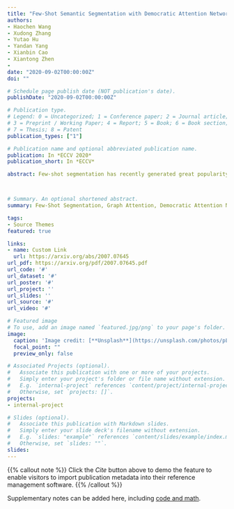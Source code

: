 ```yaml
---
title: "Few-Shot Semantic Segmentation with Democratic Attention Networks"
authors:
- Haochen Wang
- Xudong Zhang
- Yutao Hu
- Yandan Yang
- Xianbin Cao
- Xiantong Zhen
- 
date: "2020-09-02T00:00:00Z"
doi: ""

# Schedule page publish date (NOT publication's date).
publishDate: "2020-09-02T00:00:00Z"

# Publication type.
# Legend: 0 = Uncategorized; 1 = Conference paper; 2 = Journal article;
# 3 = Preprint / Working Paper; 4 = Report; 5 = Book; 6 = Book section;
# 7 = Thesis; 8 = Patent
publication_types: ["1"]

# Publication name and optional abbreviated publication name.
publication: In *ECCV 2020*
publication_short: In *ECCV*

abstract: Few-shot segmentation has recently generated great popularity, addressing the challenging yet important problem of segmenting objects from unseen categories with scarce annotated support images. The crux of few-shot segmentation is to extract object information from the support image and then propagate it to guide the segmentation of query images. In this paper, we propose the Democratic Attention Network (DAN) for few-shot semantic segmentation. We introduce the democratized graph attention mechanism, which can activate more pixels on the object to establish a robust correspondence between support and query images. Thus, the network is able to propagate more guiding information of foreground objects from support to query images, enhancing its robustness and generalizability to new objects. Furthermore, we propose multi-scale guidance by designing a refinement fusion unit to fuse features from intermediate layers for the segmentation of the query image. This offers an efficient way of leveraging multi-level semantic information to achieve more accurate segmentation. Extensive experiments on three benchmarks demonstrate that the proposed DAN achieves the new state-of-the-art performance, surpassing the previous methods by large margins. The thorough ablation studies further reveal its great effectiveness for few-shot semantic segmentation



# Summary. An optional shortened abstract.
summary: Few-Shot Segmentation, Graph Attention, Democratic Attention Network, Multi-Scale Guidance

tags:
- Source Themes
featured: true

links:
- name: Custom Link
  url: https://arxiv.org/abs/2007.07645
url_pdf: https://arxiv.org/pdf/2007.07645.pdf
url_code: '#'
url_dataset: '#'
url_poster: '#'
url_project: ''
url_slides: ''
url_source: '#'
url_video: '#'

# Featured image
# To use, add an image named `featured.jpg/png` to your page's folder. 
image:
  caption: 'Image credit: [**Unsplash**](https://unsplash.com/photos/pLCdAaMFLTE)'
  focal_point: ""
  preview_only: false

# Associated Projects (optional).
#   Associate this publication with one or more of your projects.
#   Simply enter your project's folder or file name without extension.
#   E.g. `internal-project` references `content/project/internal-project/index.md`.
#   Otherwise, set `projects: []`.
projects:
- internal-project

# Slides (optional).
#   Associate this publication with Markdown slides.
#   Simply enter your slide deck's filename without extension.
#   E.g. `slides: "example"` references `content/slides/example/index.md`.
#   Otherwise, set `slides: ""`.
slides:
---
```


{{% callout note %}}
Click the *Cite* button above to demo the feature to enable visitors to import publication metadata into their reference management software.
{{% /callout %}}

Supplementary notes can be added here, including [code and math](https://sourcethemes.com/academic/docs/writing-markdown-latex/).
